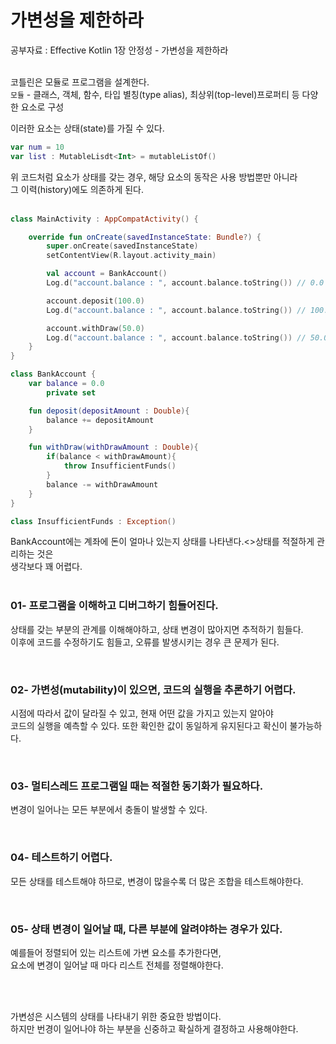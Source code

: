 # 가변성을 제한하라

공부자료 : Effective Kotlin 1장 안정성 - 가변성을 제한하라<br><br>



코틀린은 모듈로 프로그램을 설계한다.<br>
`모듈` - 클래스, 객체, 함수, 타입 별칭(type alias), 최상위(top-level)프로퍼티 등 다양한 요소로 구성

이러한 요소는 상태(state)를 가질 수 있다.<br>
~~~kotlin 
var num = 10
var list : MutableLisdt<Int> = mutableListOf()
~~~

위 코드처럼 요소가 상태를 갖는 경우, 해당 요소의 동작은 사용 방법뿐만 아니라<br>
그 이력(history)에도 의존하게 된다.<br><br>

~~~kotlin
class MainActivity : AppCompatActivity() {

    override fun onCreate(savedInstanceState: Bundle?) {
        super.onCreate(savedInstanceState)
        setContentView(R.layout.activity_main)

        val account = BankAccount()
        Log.d("account.balance : ", account.balance.toString()) // 0.0

        account.deposit(100.0)
        Log.d("account.balance : ", account.balance.toString()) // 100.0

        account.withDraw(50.0)
        Log.d("account.balance : ", account.balance.toString()) // 50.0
    }
}

class BankAccount {
    var balance = 0.0
        private set

    fun deposit(depositAmount : Double){
        balance += depositAmount
    }

    fun withDraw(withDrawAmount : Double){
        if(balance < withDrawAmount){
            throw InsufficientFunds()
        }
        balance -= withDrawAmount
    }
}

class InsufficientFunds : Exception()
~~~

BankAccount에는 계좌에 돈이 얼마나 있는지 상태를 나타낸다.<>상태를 적절하게 관리하는 것은<br>
생각보다 꽤 어렵다.<br><br>

### 01- 프로그램을 이해하고 디버그하기 힘들어진다.
상태를 갖는 부분의 관계를 이해해야하고, 상태 변경이 많아지면 추적하기 힘들다.<br>
이후에 코드를 수정하기도 힘들고, 오류를 발생시키는 경우 큰 문제가 된다.

<br>

### 02- 가변성(mutability)이 있으면, 코드의 실행을 추론하기 어렵다.
시점에 따라서 값이 달라질 수 있고, 현재 어떤 값을 가지고 있는지 알아야<br>
코드의 실행을 예측할 수 있다. 또한 확인한 값이 동일하게 유지된다고 확신이 불가능하다.

<br>

### 03- 멀티스레드 프로그램일 때는 적절한 동기화가 필요하다.
변경이 일어나는 모든 부분에서 충돌이 발생할 수 있다.

<br>

### 04- 테스트하기 어렵다.
모든 상태를 테스트해야 하므로, 변경이 많을수록 더 많은 조합을 테스트해야한다.

<br>

### 05- 상태 변경이 일어날 때, 다른 부분에 알려야하는 경우가 있다.
예를들어 정렬되어 있는 리스트에 가변 요소를 추가한다면,<br>
요소에 변경이 일어날 때 마다 리스트 전체를 정렬해야한다.

<br><br>

가변성은 시스템의 상태를 나타내기 위한 중요한 방법이다.<br>
하지만 번경이 일어나야 하는 부분을 신중하고 확실하게 결정하고 사용해야한다.


